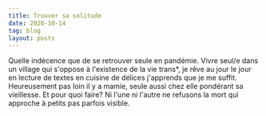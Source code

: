 ```yaml
---
title: Trouver sa solitude
date: 2020-10-14
tag: blog
layout: posts
---
```

Quelle indécence que de se retrouver seule en pandémie. Vivre seul/e dans un village qui s'oppose à l'existence de la vie trans*, je rêve au jour le jour en lecture de textes en cuisine de délices j'apprends que je me suffit. Heureusement pas loin il y a mamie, seule aussi chez elle pondérant sa vieillesse. Et pour quoi faire? Ni l'une ni l'autre ne refusons la mort qui approche à petits pas parfois visible.
